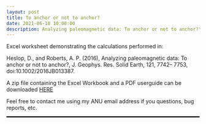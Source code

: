 ```yaml
---
layout: post
title: To anchor or not to anchor?
date: 2021-06-18 10:00:00
description: Analyzing paleomagnetic data: To anchor or not to anchor?".
---
```

Excel worksheet demonstrating the calculations performed in: 

Heslop, D., and Roberts, A. P. (2016), Analyzing paleomagnetic data: To anchor or not to anchor?, J. Geophys. Res. Solid Earth, 121, 7742– 7753, doi:10.1002/2016JB013387.

A zip file containing the Excel Workbook and a PDF userguide can be downloaded <a href="https://www.dropbox.com/s/6bp6qvmlwu2cn0f/PPCA.zip?dl=1">HERE</a> 

Feel free to contact me using my ANU email address if you questions, bug reports, etc.

<hr 
   style="
      border:none;
      height:3px;
      background-color:black;
   ">
